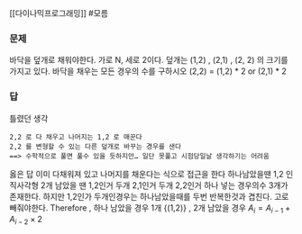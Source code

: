 [[다이나믹프로그래밍]]
#모름 

### 문제
바닥을 덮개로 채워야한다. 가로 N, 세로 2이다.
덮개는 (1,2) , (2,1) , (2, 2) 의 크기를 가지고 있다. 
바닥을 채우는 모든 경우의 수를 구하시오
(2,2) = (1,2) * 2 or (2,1) * 2
 
### 답
틀렸던 생각
```
2,2 로 다 채우고 나머지는 1,2 로 매꾼다
2,2 를 변형할 수 있는 다른 덮개로 바꾸는 경우를 샌다
==> 수학적으로 풀면 풀수 있을 듯하지만… 일단 못풀고 시험당일날 생각하기는 어려움
```
옳은 답
이미 다채워져 있고 나머지를 채운다는 식으로 접근을 한다
하나남았을땐 1,2 인 직사각형
2개 남았을 땐 1,2인거 두개 2,1인거 두개 2,2인거 하나 넣는 경우의수 3개가 존재한다.
하지만 1,2인가 두개인경우는 하나남았을때를 두번 반복한것과 겹친다.
고로 빼줘야한다.
Therefore , 하나 남았을 경우 1개 {(1,2)} , 2개 남았을 경우
$A_i = A_{i-1} + A_{i-2} \times 2$

